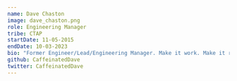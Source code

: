 ```yaml
---
name: Dave Chaston
image: dave_chaston.png
role: Engineering Manager
tribe: CTAP
startDate: 11-05-2015
endDate: 10-03-2023
bio: "Former Engineer/Lead/Engineering Manager. Make it work. Make it right. Make it fast."
github: CaffeinatedDave
twitter: CaffeinatedDave
---
```

